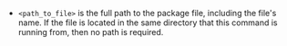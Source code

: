 - `<path_to_file>` is the full path to the package file, including the file's name. If the file is located in the same directory that this command is running from, then no path is required.
